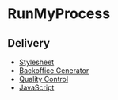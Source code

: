 # RunMyProcess

## Delivery

-  [Stylesheet](/delivery-stylesheet)
-  [Backoffice Generator](/delivery-collection)
-  [Quality Control](/delivery-quality)
-  [JavaScript](/delivery-javascript)

